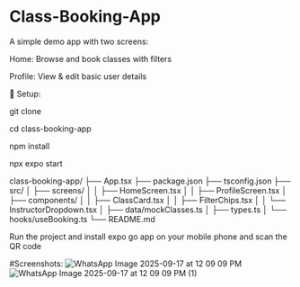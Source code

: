 # Class-Booking-App

A simple demo app with two screens:

Home: Browse and book classes with filters

Profile: View & edit basic user details

🚀 Setup:

git clone <repo-url>

cd class-booking-app

npm install

npx expo start


class-booking-app/
├── App.tsx
├── package.json
├── tsconfig.json
├── src/
│   ├── screens/
│   │   ├── HomeScreen.tsx
│   │   ├── ProfileScreen.tsx
│   ├── components/
│   │   ├── ClassCard.tsx
│   │   ├── FilterChips.tsx
│   │   └── InstructorDropdown.tsx 
│   ├── data/mockClasses.ts
│   ├── types.ts
│   └── hooks/useBooking.ts
└── README.md

Run the project and install expo go app on your mobile phone and scan the QR code

#Screenshots:
![WhatsApp Image 2025-09-17 at 12 09 09 PM](https://github.com/user-attachments/assets/302293a8-bede-4d17-a88c-e6646e8d2e15)
![WhatsApp Image 2025-09-17 at 12 09 09 PM (1)](https://github.com/user-attachments/assets/559a575a-9b34-44e8-95c9-d472e54bdbfb)
